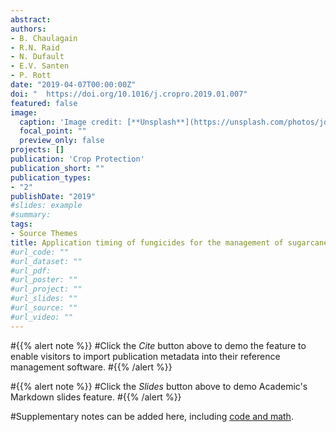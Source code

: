 ```yaml
---
abstract: 
authors:
- B. Chaulagain
- R.N. Raid
- N. Dufault
- E.V. Santen
- P. Rott
date: "2019-04-07T00:00:00Z"
doi: "  https://doi.org/10.1016/j.cropro.2019.01.007"
featured: false
image:
  caption: 'Image credit: [**Unsplash**](https://unsplash.com/photos/jdD8gXaTZsc)'
  focal_point: ""
  preview_only: false
projects: []
publication: 'Crop Protection'
publication_short: ""
publication_types:
- "2"
publishDate: "2019"
#slides: example
#summary: 
tags:
- Source Themes
title: Application timing of fungicides for the management of sugarcane orange rust
#url_code: ""
#url_dataset: ""
#url_pdf: 
#url_poster: ""
#url_project: ""
#url_slides: ""
#url_source: ""
#url_video: ""
---
```


#{{% alert note %}}
#Click the *Cite* button above to demo the feature to enable visitors to import publication metadata into their reference management software.
#{{% /alert %}}

#{{% alert note %}}
#Click the *Slides* button above to demo Academic's Markdown slides feature.
#{{% /alert %}}

#Supplementary notes can be added here, including [code and math](https://sourcethemes.com/academic/docs/writing-markdown-latex/).
